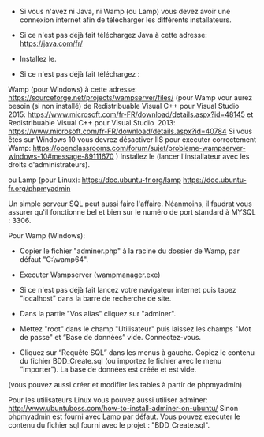 
- Si vous n'avez ni Java, ni Wamp (ou Lamp) vous devez avoir une connexion internet afin de télécharger les différents installateurs.

- Si ce n'est pas déjà fait téléchargez Java à cette adresse:
https://java.com/fr/

- Installez le.

- Si ce n'est pas déjà fait téléchargez :

Wamp (pour Windows) à cette adresse:
https://sourceforge.net/projects/wampserver/files/
(pour Wamp vour aurez besoin (si non installé) de
Redistribuable Visual C++ pour Visual Studio  2015:
https://www.microsoft.com/fr-FR/download/details.aspx?id=48145 
et Redistribuable Visual C++ pour Visual Studio  2013:
https://www.microsoft.com/fr-FR/download/details.aspx?id=40784 
Si vous êtes sur Windows 10 vous devrez désactiver IIS pour executer correctement Wamp:
https://openclassrooms.com/forum/sujet/probleme-wampserver-windows-10#message-89111670 )
Installez le (lancer l'installateur avec les droits d'administrateurs).

ou Lamp (pour Linux):
https://doc.ubuntu-fr.org/lamp
https://doc.ubuntu-fr.org/phpmyadmin

Un simple serveur SQL peut aussi faire l'affaire. 
Néanmoins, il faudrat vous assurer qu'il fonctionne bel et bien sur le numéro de port standard à MYSQL : 3306. 

Pour Wamp (Windows):

- Copier le fichier "adminer.php" à la racine du dossier de Wamp, par défaut "C:\wamp64".

- Executer Wampserver (wampmanager.exe)

- Si ce n'est pas déjà fait lancez votre navigateur internet puis tapez "localhost" dans la barre de recherche de site.

- Dans la partie "Vos alias" cliquez sur "adminer".

- Mettez "root" dans le champ "Utilisateur" puis laissez les champs "Mot de passe" et “Base de données” vide. Connectez-vous.

- Cliquez sur “Requête SQL” dans les menus à gauche. Copiez le contenu du fichier BDD_Create.sql (ou importez le fichier avec le menu “Importer”). La base de données est créée et est vide.

(vous pouvez aussi créer et modifier les tables à partir de phpmyadmin)


Pour les utilisateurs Linux vous pouvez aussi utiliser adminer:
http://www.ubuntuboss.com/how-to-install-adminer-on-ubuntu/
Sinon phpmyadmin est fourni avec Lamp par défaut. 
Vous pouvez executer le contenu du fichier sql fourni avec le projet : "BDD_Create.sql".
